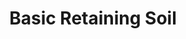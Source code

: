 ---
templateKey: blog-post
featuredpost: false
featuredimage: /assets/Basic_Retaining_Soil.png
title: Basic Retaining Soil
description: Fertilizer
testfield: 740
---